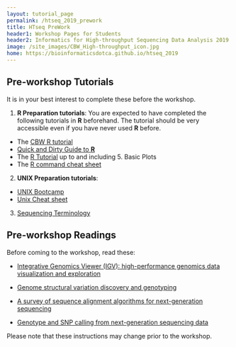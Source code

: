 ```yaml
---
layout: tutorial_page
permalink: /htseq_2019_prework
title: HTseq PreWork
header1: Workshop Pages for Students
header2: Informatics for High-throughput Sequencing Data Analysis 2019 Pre-Work
image: /site_images/CBW_High-throughput_icon.jpg
home: https://bioinformaticsdotca.github.io/htseq_2019
---
```


## Pre-workshop Tutorials

It is in your best interest to complete these before the workshop.

1) **R Preparation tutorials**: You are expected to have completed the following tutorials in **R** beforehand. The tutorial should be very accessible even if you have never used **R** before.

* The [CBW R tutorial](http://bioinformatics-ca.github.io/CBW_R_Tutorial/)
* [Quick and Dirty Guide to **R**](http://ww2.coastal.edu/kingw/statistics/R-tutorials/text/quick&dirty_R.txt)  
* The [R Tutorial](http://www.cyclismo.org/tutorial/R/) up to and including 5. Basic Plots
* The [R command cheat sheet](https://github.com/bioinformaticsdotca/bioinformaticsdotca.github.io/blob/master/resources/R_Short-refcard.pdf)

2) **UNIX Preparation tutorials**:  

* [UNIX Bootcamp](http://rik.smith-unna.com/command_line_bootcamp/?id=9xnbkx6eaof)
* [Unix Cheat sheet](http://www.rain.org/~mkummel/unix.html) 

3) [Sequencing Terminology](http://www.ncbi.nlm.nih.gov/projects/genome/glossary.shtml)



## Pre-workshop Readings  

Before coming to the workshop, read these:
  
* [Integrative Genomics Viewer (IGV): high-performance genomics data visualization and exploration](http://www.ncbi.nlm.nih.gov/pubmed/22517427)
  
* [Genome structural variation discovery and genotyping](http://www.ncbi.nlm.nih.gov/pubmed/21358748)
  
* [A survey of sequence alignment algorithms for next-generation sequencing](http://www.ncbi.nlm.nih.gov/pubmed/20460430)
  
* [Genotype and SNP calling from next-generation sequencing data](http://www.ncbi.nlm.nih.gov/pubmed/21587300)



Please note that these instructions may change prior to the workshop.

